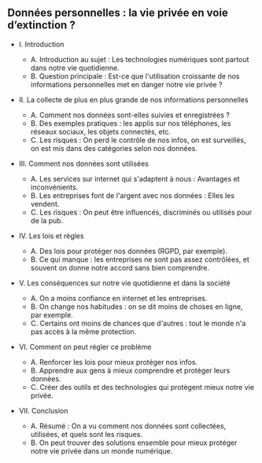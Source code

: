 ## Données personnelles : la vie privée en voie d’extinction ?

* I. Introduction
    * A. Introduction au sujet : Les technologies numériques sont partout dans notre vie quotidienne.
    * B. Question principale : Est-ce que l'utilisation croissante de nos informations personnelles met en danger notre vie privée ?

* II. La collecte de plus en plus grande de nos informations personnelles
    * A. Comment nos données sont-elles suivies et enregistrées ?
    * B. Des exemples pratiques : les applis sur nos téléphones, les réseaux sociaux, les objets connectés, etc.
    * C. Les risques : On perd le contrôle de nos infos, on est surveillés, on est mis dans des catégories selon nos données.

* III. Comment nos données sont utilisées
    * A. Les services sur internet qui s'adaptent à nous : Avantages et inconvénients.
    * B. Les entreprises font de l'argent avec nos données : Elles les vendent.
    * C. Les risques : On peut être influencés, discriminés ou utilisés pour de la pub.

* IV. Les lois et règles
    * A. Des lois pour protéger nos données (RGPD, par exemple).
    * B. Ce qui manque : les entreprises ne sont pas assez contrôlées, et souvent on donne notre accord sans bien comprendre.

* V. Les conséquences sur notre vie quotidienne et dans la société
    * A. On a moins confiance en internet et les entreprises.
    * B. On change nos habitudes : on se dit moins de choses en ligne, par exemple.
    * C. Certains ont moins de chances que d'autres : tout le monde n'a pas accès à la même protection.

* VI. Comment on peut régler ce problème
    * A. Renforcer les lois pour mieux protéger nos infos.
    * B. Apprendre aux gens à mieux comprendre et protéger leurs données.
    * C. Créer des outils et des technologies qui protègent mieux notre vie privée.

* VII. Conclusion
    * A. Résumé : On a vu comment nos données sont collectées, utilisées, et quels sont les risques.
    * B. On peut trouver des solutions ensemble pour mieux protéger notre vie privée dans un monde numérique.
